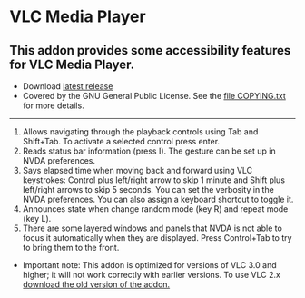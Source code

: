 # VLC Media Player #

## This addon provides some accessibility features for VLC Media Player.

* Download [latest release](https://github.com/javidominguez/VLC/releases/latest)
* Covered by the GNU General Public License. See the [file COPYING.txt](https://github.com/javidominguez/VLC/blob/master/COPYING.txt) for more details.
---------- 
1. Allows navigating through the playback controls using Tab and Shift+Tab. To activate a selected control press enter.
2. Reads status bar information (press I). The  gesture can be set up in NVDA preferences.
3. Says elapsed time when moving back and forward using  VLC keystrokes: Control plus left/right arrow to skip 1 minute and  Shift plus left/right arrows to skip 5 seconds. You can set the  verbosity in the NVDA preferences. You can also assign a keyboard shortcut to toggle it.
4. Announces state when change random mode (key R) and repeat mode (key L).
5. There are some  layered windows and panels that NVDA is not able to focus it automatically when they are displayed. Press Control+Tab to try to bring them to the front.

* Important note: This addon is optimized for versions of VLC 3.0 and higher; it will not work correctly with earlier versions. To use VLC 2.x [download the old version of the addon.](http://addons.nvda-project.org/files/get.php?file=vlc)
